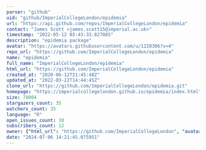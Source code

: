 ```yaml
---
parser: "github"
uid: "github/ImperialCollegeLondon/epidemia"
url: "https://api.github.com/repos/ImperialCollegeLondon/epidemia"
contact: "James Scott <james.scott15@imperial.ac.uk>"
timestamp: "2022-05-12 03:43:33.827085"
description: "epidemia package"
avatar: "https://avatars.githubusercontent.com/u/1220306?v=4"
repo_url: "https://github.com/ImperialCollegeLondon/epidemia"
name: "epidemia"
full_name: "ImperialCollegeLondon/epidemia"
html_url: "https://github.com/ImperialCollegeLondon/epidemia"
created_at: "2020-06-12T21:45:48Z"
updated_at: "2022-03-22T14:44:45Z"
clone_url: "https://github.com/ImperialCollegeLondon/epidemia.git"
homepage: "https://imperialcollegelondon.github.io/epidemia/index.html"
size: 78004
stargazers_count: 35
watchers_count: 35
language: "R"
open_issues_count: 10
subscribers_count: 12
owner: {"html_url": "https://github.com/ImperialCollegeLondon", "avatar_url": "https://avatars.githubusercontent.com/u/1220306?v=4", "login": "ImperialCollegeLondon", "type": "Organization"}
date: "2024-07-06 14:21:45.075951"
---
```

